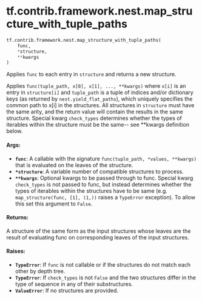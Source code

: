 <div itemscope itemtype="http://developers.google.com/ReferenceObject">
<meta itemprop="name" content="tf.contrib.framework.nest.map_structure_with_tuple_paths" />
<meta itemprop="path" content="Stable" />
</div>

# tf.contrib.framework.nest.map_structure_with_tuple_paths

``` python
tf.contrib.framework.nest.map_structure_with_tuple_paths(
    func,
    *structure,
    **kwargs
)
```

Applies `func` to each entry in `structure` and returns a new structure.

Applies `func(tuple_path, x[0], x[1], ..., **kwargs)` where `x[i]` is an entry
in `structure[i]` and `tuple_path` is a tuple of indices and/or dictionary
keys (as returned by `nest.yield_flat_paths`), which uniquely specifies the
common path to x[i] in the structures. All structures in `structure` must have
the same arity, and the return value will contain the results in the same
structure. Special kwarg `check_types` determines whether the types of
iterables within the structure must be the same-- see **kwargs definition
below.

#### Args:

* <b>`func`</b>: A callable with the signature `func(tuple_path, *values, **kwargs)`
    that is evaluated on the leaves of the structure.
* <b>`*structure`</b>: A variable number of compatible structures to process.
* <b>`**kwargs`</b>: Optional kwargs to be passed through to func. Special kwarg
    `check_types` is not passed to func, but instead determines whether the
    types of iterables within the structures have to be same (e.g.
    `map_structure(func, [1], (1,))` raises a `TypeError` exception). To allow
    this set this argument to `False`.


#### Returns:

A structure of the same form as the input structures whose leaves are the
result of evaluating func on corresponding leaves of the input structures.


#### Raises:

* <b>`TypeError`</b>: If `func` is not callable or if the structures do not match
    each other by depth tree.
* <b>`TypeError`</b>: If `check_types` is not `False` and the two structures differ in
    the type of sequence in any of their substructures.
* <b>`ValueError`</b>: If no structures are provided.